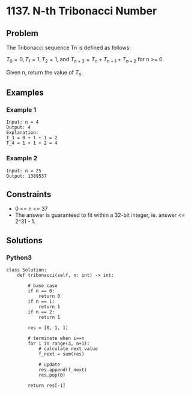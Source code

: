 # 1137. N-th Tribonacci Number

## Problem

The Tribonacci sequence Tn is defined as follows: 

$T_0 = 0, T_1 = 1, T_2 = 1$, and $T_{n+3} = T_n + T_{n+1} + T_{n+2}$ for n >= 0.

Given n, return the value of $T_n$.

## Examples

### Example 1

```
Input: n = 4
Output: 4
Explanation:
T_3 = 0 + 1 + 1 = 2
T_4 = 1 + 1 + 2 = 4
```

### Example 2

```
Input: n = 25
Output: 1389537
```

## Constraints

* 0 <= n <= 37
* The answer is guaranteed to fit within a 32-bit integer, ie. answer <= 2^31 - 1.

## Solutions

### Python3

```
class Solution:
    def tribonacci(self, n: int) -> int:
        
        # base case
        if n == 0:
            return 0
        if n == 1:
            return 1
        if n == 2:
            return 1
        
        res = [0, 1, 1]
        
        # terminate when i==n
        for i in range(3, n+1):
            # calculate next value
            f_next = sum(res)
            
            # update
            res.append(f_next)
            res.pop(0)
            
        return res[-1]
```
